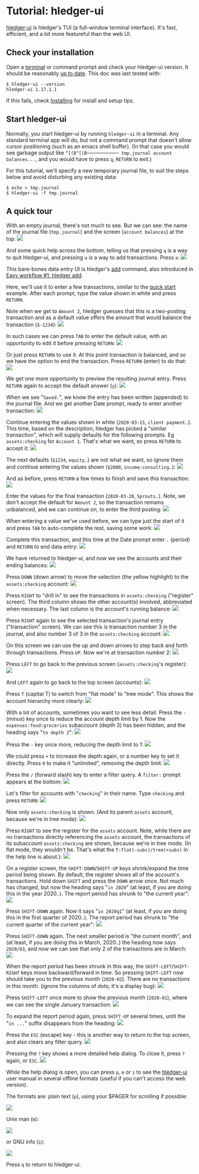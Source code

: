 # Tutorial: hledger-ui

<div class=pagetoc>

<!-- toc -->
</div>

[hledger-ui](hledger-ui.md) is hledger's TUI (a full-window terminal interface).
It's fast, efficient, and a bit more featureful than the web UI.

## Check your installation

Open a
[terminal](https://itconnect.uw.edu/learn/workshops/online-tutorials/web-publishing/what-is-a-terminal/)
or command prompt
and check your hledger-ui version.
It should be reasonably [up to date](release-notes.md). 
This doc was last tested with:
```cli
$ hledger-ui --version
hledger-ui 1.17.1.1
```

If this fails, check [Installing](install.md) for install and setup tips.

<!--
## Check usage

```cli
$ hledger-ui --help
hledger-ui [OPTIONS] [PATTERNS]
  browse accounts, postings and entries in a full-window curses interface

Flags:
     --watch               watch for data and date changes and reload
                           automatically
     --theme=THEME         use this custom display theme (default, greenterm,
                           terminal)
     --register=ACCTREGEX  start in the (first) matched account's register
     --change              show period balances (changes) at startup instead
                           of historical balances
  -F --flat                show accounts as a list (default)
  -T --tree                show accounts as a tree

General flags:
...
```
-->

## Start hledger-ui

Normally, you start hledger-ui by running `hledger-ui` in a terminal.
Any standard terminal app will do, but not a command prompt that
doesn't allow cursor positioning (such as an emacs shell buffer).
(In that case you would see garbage output like `^[(B^[(B──────────── tmp.journal account balances...`, 
and you would have to press `q`, `RETURN` to exit.)

For this tutorial, we'll specify a new temporary journal file,
to suit the steps below and avoid disturbing any existing data:
```cli
$ echo > tmp.journal
$ hledger-ui -f tmp.journal
```

## A quick tour

With an empty journal, there's not much to see. But we can see: the
name of the journal file (`tmp.journal`) and the screen (`account balances`)
at the top:
[![](images/hledger-ui/Screen%20Shot%202020-03-24%20at%202.31.12%20PM.png)](images/hledger-ui/Screen%20Shot%202020-03-24%20at%202.31.12%20PM.png)

And some quick help across the bottom, 
telling us that pressing `q` is a way to quit hledger-ui,
and pressing `a` is a way to add transactions.
Press `a`:
[![](images/hledger-ui/Screen%20Shot%202020-03-24%20at%202.31.31%20PM.png)](images/hledger-ui/Screen%20Shot%202020-03-24%20at%202.31.31%20PM.png)

This bare-bones data entry UI is hledger's [add](hledger.md#add) command,
also introduced in [Easy workflow #1: hledger add](basics.md).

Here, we'll use it to enter a few transactions, 
similar to the [quick start](index.md#quick-start) example.
After each prompt, type the value shown in white and press `RETURN`.

Note when we get to `Amount 2`, hledger guesses that this is a two-posting transaction
and as a default value offers the amount that would balance the transaction (`$-1234`):
[![](images/hledger-ui/Screen%20Shot%202020-03-24%20at%203.06.07%20PM.png)](images/hledger-ui/Screen%20Shot%202020-03-24%20at%203.06.07%20PM.png)

In such cases we can press `TAB` to enter the default value, with an opportunity to edit it before pressing `RETURN`:
[![](images/hledger-ui/Screen%20Shot%202020-03-24%20at%203.09.03%20PM.png)](images/hledger-ui/Screen%20Shot%202020-03-24%20at%203.09.03%20PM.png)

Or just press `RETURN` to use it.
At this point transaction is balanced, and so we have the option to end the transaction. Press `RETURN` (enter) to do that:
[![](images/hledger-ui/Screen%20Shot%202020-03-24%20at%203.09.17%20PM.png)](images/hledger-ui/Screen%20Shot%202020-03-24%20at%203.09.17%20PM.png)

We get one more opportunity to preview the resulting journal entry. 
Press `RETURN` again to accept the default answer (`y`):
[![](images/hledger-ui/Screen%20Shot%202020-03-24%20at%203.09.27%20PM.png)](images/hledger-ui/Screen%20Shot%202020-03-24%20at%203.09.27%20PM.png)

When we see "`Saved.`", we know the entry has been written (appended) to the journal file.
And we get another Date prompt, ready to enter another transaction:
[![](images/hledger-ui/Screen%20Shot%202020-03-24%20at%203.09.32%20PM.png)](images/hledger-ui/Screen%20Shot%202020-03-24%20at%203.09.32%20PM.png)

Continue entering the values shown in white (`2020-03-15`, `client payment`..).
This time, based on the description, hledger has picked a "similar transaction",
which will supply defaults for the following prompts. Eg `assets:checking` for `Account 1`.
That's what we want, so press `RETURN` to accept it:
[![](images/hledger-ui/Screen%20Shot%202020-03-24%20at%203.09.46%20PM.png)](images/hledger-ui/Screen%20Shot%202020-03-24%20at%203.09.46%20PM.png)

The next defaults (`$1234`, `equity`..) are not what we want,
so ignore them and continue entering the values shown (`$2000`, `income:consulting`..):
[![](images/hledger-ui/Screen%20Shot%202020-03-24%20at%203.10.06%20PM.png)](images/hledger-ui/Screen%20Shot%202020-03-24%20at%203.10.06%20PM.png)

And as before, press `RETURN` a few times to finish and save this transaction:
[![](images/hledger-ui/Screen%20Shot%202020-03-24%20at%203.10.15%20PM.png)](images/hledger-ui/Screen%20Shot%202020-03-24%20at%203.10.15%20PM.png)

Enter the values for the final transaction (`2020-03-20`, `Sprouts`..).
Note, we don't accept the default for `Amount 2`, 
so the transaction remains unbalanced, and we can continue on, 
to enter the third posting:
[![](images/hledger-ui/Screen%20Shot%202020-03-24%20at%203.10.44%20PM.png)](images/hledger-ui/Screen%20Shot%202020-03-24%20at%203.10.44%20PM.png)

When entering a value we've used before, we can type just the start of
it and press `TAB` to auto-complete the rest, saving some work:
[![](images/hledger-ui/Screen%20Shot%202020-03-24%20at%203.10.50%20PM.png)](images/hledger-ui/Screen%20Shot%202020-03-24%20at%203.10.50%20PM.png)

<!-- [![](images/hledger-ui/Screen%20Shot%202020-03-24%20at%203.10.55%20PM.png)](images/hledger-ui/Screen%20Shot%202020-03-24%20at%203.10.55%20PM.png) -->

Complete this transaction, and this time at the Date prompt enter `.` (period) and `RETURN` to end data entry:
[![](images/hledger-ui/Screen%20Shot%202020-03-24%20at%203.11.02%20PM.png)](images/hledger-ui/Screen%20Shot%202020-03-24%20at%203.11.02%20PM.png)

We have returned to hledger-ui, and now we see the accounts and their ending balances:
[![](images/hledger-ui/Screen%20Shot%202020-03-24%20at%203.11.17%20PM.png)](images/hledger-ui/Screen%20Shot%202020-03-24%20at%203.11.17%20PM.png)

Press `DOWN` (down arrow) to move the selection (the yellow highlight) to the `assets:checking` account:
[![](images/hledger-ui/Screen%20Shot%202020-03-24%20at%203.11.23%20PM.png)](images/hledger-ui/Screen%20Shot%202020-03-24%20at%203.11.23%20PM.png)

Press `RIGHT` to "drill in" to see the transactions in `assets:checking` ("register" screen).
The third column shows the other account(s) involved, abbreviated when necessary.
The last column is the account's running balance:
[![](images/hledger-ui/Screen%20Shot%202020-03-24%20at%203.11.33%20PM.png)](images/hledger-ui/Screen%20Shot%202020-03-24%20at%203.11.33%20PM.png)

Press `RIGHT` again to see the selected transaction's journal entry ("transaction" screen).
We can see this is transaction number 3 in the journal, and also number 3 of 3 in the `assets:checking` account:
[![](images/hledger-ui/Screen%20Shot%202020-03-24%20at%203.12.13%20PM.png)](images/hledger-ui/Screen%20Shot%202020-03-24%20at%203.12.13%20PM.png)

On this screen we can use the up and down arrows to step back and forth through transactions.
Press `UP`. Now we're at transaction number 2:
[![](images/hledger-ui/Screen%20Shot%202020-03-24%20at%203.12.27%20PM.png)](images/hledger-ui/Screen%20Shot%202020-03-24%20at%203.12.27%20PM.png)

Press `LEFT` to go back to the previous screen (`assets:checking`'s register):
[![](images/hledger-ui/Screen%20Shot%202020-03-24%20at%203.12.45%20PM.png)](images/hledger-ui/Screen%20Shot%202020-03-24%20at%203.12.45%20PM.png)

And `LEFT` again to go back to the top screen (accounts):
[![](images/hledger-ui/Screen%20Shot%202020-03-24%20at%203.13.06%20PM.png)](images/hledger-ui/Screen%20Shot%202020-03-24%20at%203.13.06%20PM.png)

Press `T` (capital T) to switch from "flat mode" to "tree mode". This shows the account hierarchy more clearly:
[![](images/hledger-ui/Screen%20Shot%202020-03-24%20at%203.13.56%20PM.png)](images/hledger-ui/Screen%20Shot%202020-03-24%20at%203.13.56%20PM.png)

With a lot of accounts, sometimes you want to see less detail. 
Press the `-` (minus) key once to reduce the account depth limit by 1.
Now the `expenses:food:groceries` subaccount (depth 3) has been hidden,
and the heading says "`to depth 2`":
[![](images/hledger-ui/Screen%20Shot%202020-03-24%20at%203.14.11%20PM.png)](images/hledger-ui/Screen%20Shot%202020-03-24%20at%203.14.11%20PM.png)

Press the `-` key once more, reducing the depth limit to 1:
[![](images/hledger-ui/Screen%20Shot%202020-03-24%20at%203.14.15%20PM.png)](images/hledger-ui/Screen%20Shot%202020-03-24%20at%203.14.15%20PM.png)

We could press `+` to increase the depth again, or a number key to set it directly.
Press `9` to make it "unlimited", removing the depth limit:
[![](images/hledger-ui/Screen%20Shot%202020-03-24%20at%203.14.34%20PM.png)](images/hledger-ui/Screen%20Shot%202020-03-24%20at%203.14.34%20PM.png)

Press the `/` (forward slash) key to enter a filter query.
A `filter:` prompt appears at the bottom:
[![](images/hledger-ui/Screen%20Shot%202020-03-24%20at%203.15.11%20PM.png)](images/hledger-ui/Screen%20Shot%202020-03-24%20at%203.15.11%20PM.png)

Let's filter for accounts with "`checking`" in their name. Type `checking` and press `RETURN`:
[![](images/hledger-ui/Screen%20Shot%202020-03-24%20at%203.17.56%20PM.png)](images/hledger-ui/Screen%20Shot%202020-03-24%20at%203.17.56%20PM.png)

Now only `assets:checking` is shown.
(And its parent `assets` account, because we're in tree mode):
[![](images/hledger-ui/Screen%20Shot%202020-03-24%20at%203.17.59%20PM.png)](images/hledger-ui/Screen%20Shot%202020-03-24%20at%203.17.59%20PM.png)

Press `RIGHT` to see the register for the `assets` account.
Note, while there are no transactions directly referencing the `assets` account,
the transactions of its subaccount `assets:checking` are shown, because we're in tree mode.
(In flat mode, they wouldn't be.
That's what the `T:flat(-subs)/tree(+subs)` in the help line is about.):
[![](images/hledger-ui/Screen%20Shot%202020-03-24%20at%203.18.30%20PM.png)](images/hledger-ui/Screen%20Shot%202020-03-24%20at%203.18.30%20PM.png)

On a register screen, the `SHIFT-DOWN`/`SHIFT-UP` keys shrink/expand the time period being shown.
By default, the register shows all of the account's transactions.
Hold down `SHIFT` and press the `DOWN` arrow once. Not much has changed,
but now the heading says "`in 2020`"
(at least, if you are doing this in the year 2020..).
The report period has shrunk to "the current year":
[![](images/hledger-ui/Screen%20Shot%202020-03-24%20at%203.18.37%20PM.png)](images/hledger-ui/Screen%20Shot%202020-03-24%20at%203.18.37%20PM.png)

Press `SHIFT-DOWN` again. Now it says "`in 2020q1`"
(at least, if you are doing this in the first quarter of 2020..).
The report period has shrunk to "the current quarter of the current year":
[![](images/hledger-ui/Screen%20Shot%202020-03-24%20at%203.18.39%20PM.png)](images/hledger-ui/Screen%20Shot%202020-03-24%20at%203.18.39%20PM.png)

Press `SHIFT-DOWN` again. The next smaller period is "the current month",
and (at least, if you are doing this in March, 2020..) 
the heading now says `2020/03`, and now we can see that only 2
of the transactions are in March:
[![](images/hledger-ui/Screen%20Shot%202020-03-24%20at%203.18.45%20PM.png)](images/hledger-ui/Screen%20Shot%202020-03-24%20at%203.18.45%20PM.png)

When the report period has been shrunk in this way,
the `SHIFT-LEFT`/`SHIFT-RIGHT` keys move backward/forward in time.
So pressing `SHIFT-LEFT` now should take you to the previous month (`2020-02`).
There are no transactions in this month.
(ignore the columns of dots; it's a display bug):
[![](images/hledger-ui/Screen%20Shot%202020-03-24%20at%203.18.52%20PM.png)](images/hledger-ui/Screen%20Shot%202020-03-24%20at%203.18.52%20PM.png)

Press `SHIFT-LEFT` once more to show the previous month (`2020-01`),
where we can see the single January transaction:
[![](images/hledger-ui/Screen%20Shot%202020-03-24%20at%203.18.55%20PM.png)](images/hledger-ui/Screen%20Shot%202020-03-24%20at%203.18.55%20PM.png)

To expand the report period again, press `SHIFT-UP` several times,
until the "`in ...`" suffix disappears from the heading:
[![](images/hledger-ui/Screen%20Shot%202020-03-24%20at%203.19.57%20PM.png)](images/hledger-ui/Screen%20Shot%202020-03-24%20at%203.19.57%20PM.png)

Press the `ESC` (escape) key - this is another way to return to the top screen,
and also clears any filter query.
[![](images/hledger-ui/Screen%20Shot%202020-03-24%20at%203.20.11%20PM.png)](images/hledger-ui/Screen%20Shot%202020-03-24%20at%203.20.11%20PM.png)

Pressing the `?` key shows a more detailed help dialog. 
To close it, press `?` again, or `ESC`.
[![](images/hledger-ui/Screen%20Shot%202020-03-24%20at%203.20.27%20PM.png)](images/hledger-ui/Screen%20Shot%202020-03-24%20at%203.20.27%20PM.png)

While the help dialog is open, you can press `p`, `m` or `i`
to see the [hledger-ui](hledger-ui.md) user manual in several offline formats
(useful if you can't access the web version).

The formats are: plain text (`p`), using your $PAGER for scrolling if possible:

[![](images/hledger-ui/Screen%20Shot%202020-03-24%20at%205.46.40%20PM.png)](images/hledger-ui/Screen%20Shot%202020-03-24%20at%205.46.40%20PM.png)

Unix man (`m`):

[![](images/hledger-ui/Screen%20Shot%202020-03-24%20at%205.46.57%20PM.png)](images/hledger-ui/Screen%20Shot%202020-03-24%20at%205.46.57%20PM.png)

or GNU info (`i`):

[![](images/hledger-ui/Screen%20Shot%202020-03-24%20at%205.47.14%20PM.png)](images/hledger-ui/Screen%20Shot%202020-03-24%20at%205.47.14%20PM.png)

Press `q` to return to hledger-ui.
